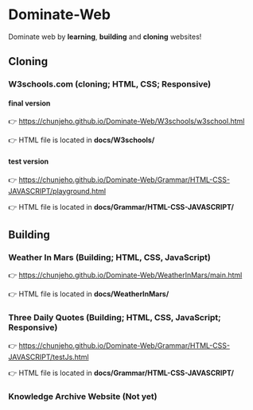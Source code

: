 # Dominate-Web
Dominate web by **learning**, **building** and **cloning** websites!

## Cloning

### W3schools.com (cloning; HTML, CSS; Responsive)
#### final version
👉 https://chunjeho.github.io/Dominate-Web/W3schools/w3school.html

👉 HTML file is located in **docs/W3schools/**
#### test version
👉 https://chunjeho.github.io/Dominate-Web/Grammar/HTML-CSS-JAVASCRIPT/playground.html

👉 HTML file is located in **docs/Grammar/HTML-CSS-JAVASCRIPT/**
## Building

### Weather In Mars (Building; HTML, CSS, JavaScript)
👉 https://chunjeho.github.io/Dominate-Web/WeatherInMars/main.html

👉 HTML file is located in **docs/WeatherInMars/**

### Three Daily Quotes (Building; HTML, CSS, JavaScript; Responsive)
👉 https://chunjeho.github.io/Dominate-Web/Grammar/HTML-CSS-JAVASCRIPT/testJs.html

👉 HTML file is located in **docs/Grammar/HTML-CSS-JAVASCRIPT/**

### Knowledge Archive Website (Not yet)
